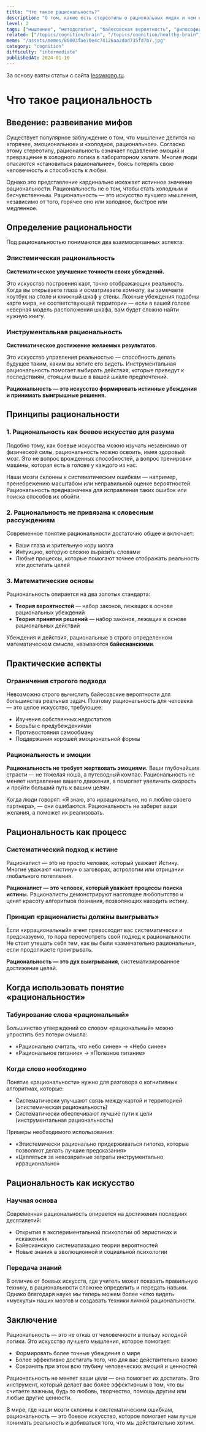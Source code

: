 ```yaml
---
title: "Что такое рациональность?"
description: "О том, какие есть стереотипы о рациональных людях и чем на самом деле рациональность является."
level: 2
tags: ["мышление", "методология", "байесовская вероятность", "философия"]
related: ["/topics/cognition/brain", "/topics/cognition/healthy-brain", "/topics/society/youAllIsMyBusiness", "/topics/cognition/solving-personal-problems", "/topics/cognition/relativity", "/topics/cognition/science", "/topics/cognition/fallacies", "/topics/cognition/cognitive-biases", "/topics/cognition/positive-transfer"]
meme: "/assets/memes/80003fae70e4c74126aa2dad735fd7b7.jpg"
category: "cognition"
difficulty: "intermediate"
publishedAt: 2024-01-10
---
```



За основу взяты статьи с сайта [lesswrong.ru](lesswrong.ru).

# Что такое рациональность

## Введение: развеивание мифов

Существует популярное заблуждение о том, что мышление делится на «горячее, эмоциональное» и «холодное, рациональное». Согласно этому стереотипу, рациональность означает подавление эмоций и превращение в холодного логика в лабораторном халате. Многие люди опасаются «становиться рациональнее», боясь потерять свою человечность и способность к любви.

Однако это представление кардинально искажает истинное значение рациональности. Рациональность не о том, чтобы стать холодным и бесчувственным. Рациональность — это искусство лучшего мышления, независимо от того, горячее оно или холодное, быстрое или медленное.

## Определение рациональности

Под рациональностью понимаются два взаимосвязанных аспекта:

### Эпистемическая рациональность

**Систематическое улучшение точности своих убеждений.**

Это искусство построения карт, точно отображающих реальность. Когда вы открываете глаза и осматриваете комнату, вы замечаете ноутбук на столе и книжный шкаф у стены. Ложные убеждения подобны карте мира, не соответствующей территории — если в вашей голове неверная модель расположения шкафа, вам будет сложно найти нужную книгу.

### Инструментальная рациональность

**Систематическое достижение желаемых результатов.**

Это искусство управления реальностью — способность делать будущее таким, каким вы хотите его видеть. Инструментальная рациональность помогает выбирать действия, которые приведут к последствиям, стоящим выше в вашей шкале предпочтений.

**Рациональность — это искусство формировать истинные убеждения и принимать выигрышные решения.**

## Принципы рациональности

### 1. Рациональность как боевое искусство для разума

Подобно тому, как боевые искусства можно изучать независимо от физической силы, рациональность можно освоить, имея здоровый мозг. Это не вопрос врожденных способностей, а вопрос тренировки машины, которая есть в голове у каждого из нас.

Наши мозги склонны к систематическим ошибкам — например, пренебрежению масштабом или неправильной оценке вероятностей. Рациональность предназначена для исправления таких ошибок или поиска способов их обойти.

### 2. Рациональность не привязана к словесным рассуждениям

Современное понятие рациональности достаточно общее и включает:

- Ваши глаза и зрительную кору мозга
- Интуицию, которую сложно выразить словами
- Любые процессы, которые помогают точнее отображать реальность или достигать целей

### 3. Математические основы

Рациональность опирается на два золотых стандарта:

- **Теория вероятностей** — набор законов, лежащих в основе рациональных убеждений
- **Теория принятия решений** — набор законов, лежащих в основе рациональных действий

Убеждения и действия, рациональные в строго определенном математическом смысле, называются **байесианскими**.

## Практические аспекты

### Ограничения строгого подхода

Невозможно строго вычислить байесовские вероятности для большинства реальных задач. Поэтому рациональность для человека — это целое искусство, требующее:

- Изучения собственных недостатков
- Борьбы с предубеждениями
- Противостояния самообману
- Поддержания хорошей эмоциональной формы

### Рациональность и эмоции

**Рациональность не требует жертвовать эмоциями.** Ваши глубочайшие страсти — не тяжелая ноша, а путеводный компас. Рациональность не меняет направление вашего движения, а помогает увеличить скорость и пройти больший путь к вашим целям.

Когда люди говорят: «Я знаю, это иррационально, но я люблю своего партнера», — они ошибаются. Рациональность не заберет ваши желания, а поможет их реализовать.

## Рациональность как процесс

### Систематический подход к истине

Рационалист — это не просто человек, который уважает Истину. Многие уважают «истину» о заговорах, астрологии или отрицании глобального потепления.

**Рационалист — это человек, который уважает процессы поиска истины.** Рационалисты демонстрируют настоящее любопытство и ценят красоту алгоритмов познания, позволяющих находить истину.

### Принцип «рационалисты должны выигрывать»

Если «иррациональный» агент превосходит вас систематически и предсказуемо, то пора пересмотреть свой подход к рациональности. Не стоит утешать себя тем, как вы были «замечательно рациональны», если продолжаете проигрывать.

**Рациональность — это дух выигрывания**, систематизированное достижение целей.

## Когда использовать понятие «рациональности»

### Табуирование слова «рациональный»

Большинство утверждений со словом «рациональный» можно упростить без потери смысла:

- «Рационально считать, что небо синее» → «Небо синее»
- «Рациональное питание» → «Полезное питание»

### Когда слово необходимо

Понятие «рациональности» нужно для разговора о когнитивных алгоритмах, которые:

- Систематически улучшают связь между картой и территорией (эпистемическая рациональность)
- Систематически обеспечивают лучшие пути к цели (инструментальная рациональность)

Примеры необходимого использования:

- «Эпистемически рационально придерживаться гипотез, которые позволяют делать лучшие предсказания»
- «Цепляться за невозвратные затраты инструментально иррационально»

## Рациональность как искусство

### Научная основа

Современная рациональность опирается на достижения последних десятилетий:

- Открытия в экспериментальной психологии об эвристиках и искажениях
- Байесианскую систематизацию теории вероятностей
- Новые знания в эволюционной и социальной психологии

### Передача знаний

В отличие от боевых искусств, где учитель может показать правильную технику, в рациональности сложнее определить и передать навыки. Однако благодаря науке мы теперь можем более четко видеть «мускулы» наших мозгов и создавать техники личной рациональности.

## Заключение

Рациональность — это не отказ от человечности в пользу холодной логики. Это искусство лучшего мышления, которое помогает:

- Формировать более точные убеждения о мире
- Более эффективно достигать того, что для вас действительно важно
- Сохранять при этом всю глубину человеческих эмоций и ценностей

Рациональность не меняет ваши цели — она помогает их достигать. Это инструмент, который делает вас более эффективным в том, что вы считаете важным, будь то любовь, творчество, помощь другим или любые другие ценности.

В мире, где наши мозги склонны к систематическим ошибкам, рациональность — это боевое искусство, которое помогает нам лучше понимать реальность и добиваться того, что мы действительно хотим.